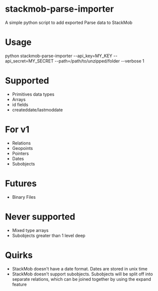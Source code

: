 stackmob-parse-importer
============

A simple python script to add exported Parse data to StackMob

# Usage
python stackmob-parse-importer --api_key=MY_KEY --api_secret=MY_SECRET --path=/path/to/unzipped/folder --verbose 1

# Supported
* Primitives data types
* Arrays
* id fields
* createddate/lastmoddate

# For v1
* Relations
* Geopoints
* Pointers
* Dates
* Subobjects

# Futures
* Binary Files

# Never supported
* Mixed type arrays
* Subobjects greater than 1 level deep

# Quirks
* StackMob doesn't have a date format. Dates are stored in unix time
* StackMob doesn't support subobjects. Subobjects will be split off into separate relations, which can be joined together by using the expand feature

